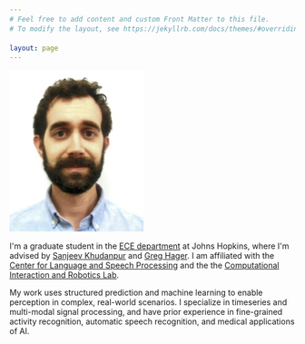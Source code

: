 ```yaml
---
# Feel free to add content and custom Front Matter to this file.
# To modify the layout, see https://jekyllrb.com/docs/themes/#overriding-theme-defaults

layout: page
---
```


![photo](assets/headshot-cropped.jpeg)

I'm a graduate student in the [ECE department][ece-page] at Johns
Hopkins, where I'm advised by [Sanjeev Khudanpur][sanjeev-page] and
[Greg Hager][greg-page]. I am affiliated with the [Center for Language and
Speech Processing][clsp] and the the [Computational Interaction and Robotics Lab][cirl].

My work uses structured prediction and machine learning to enable perception in complex, real-world scenarios.
I specialize in timeseries and multi-modal signal processing, and have prior experience in fine-grained activity recognition, automatic speech recognition, and medical applications of AI.

[ece-page]: https://engineering.jhu.edu/ece/
[sanjeev-page]: https://www.clsp.jhu.edu/faculty-pages/sanjeev/
[greg-page]: http://www.cs.jhu.edu/~hager/
[cirl]: https://cirl.lcsr.jhu.edu/
[clsp]: https://www.clsp.jhu.edu/
